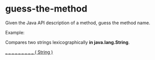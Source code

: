 # guess-the-method

Given the Java API description of a method, guess the method name.

Example:

Compares two strings lexicographically **in java.lang.String**.

[_ _ _ _ _ _ _ _ _ ( String )](http://docs.oracle.com/javase/7/docs/api/java/lang/String.html#compareTo(java.lang.String))

